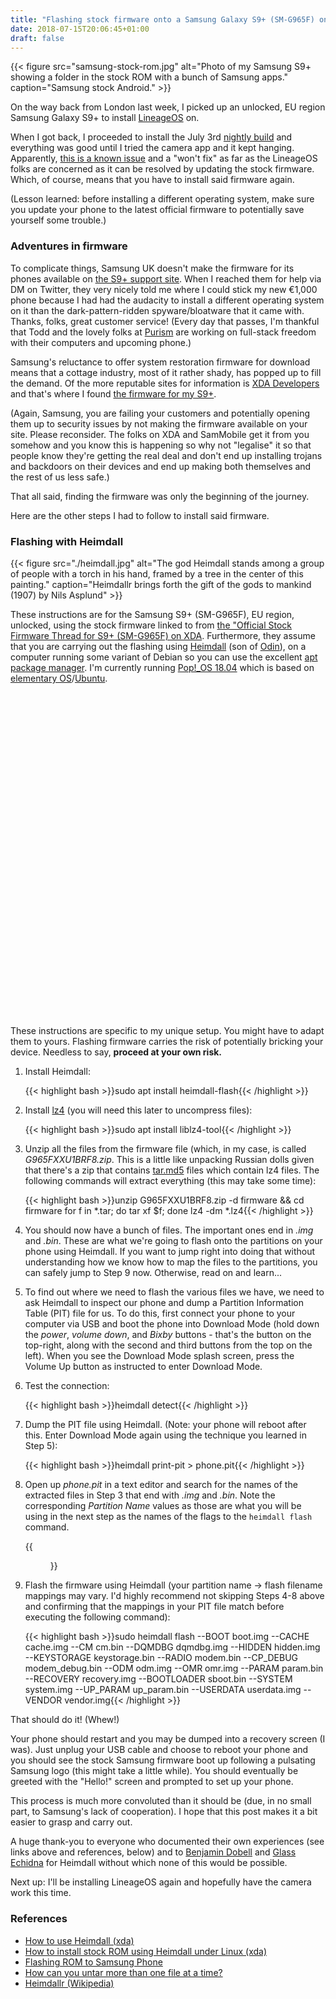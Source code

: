 ```yaml
---
title: "Flashing stock firmware onto a Samsung Galaxy S9+ (SM-G965F) on Ubuntu 18.04 using Heimdall"
date: 2018-07-15T20:06:45+01:00
draft: false
---
```


{{< figure src="samsung-stock-rom.jpg" alt="Photo of my Samsung S9+ showing a folder in the stock ROM with a bunch of Samsung apps." caption="Samsung stock Android." >}}

On the way back from London last week, I picked up an unlocked, EU region Samsung Galaxy S9+ to install [LineageOS](https://lineageos.org/) on. 

When I got back, I proceeded to install the July 3rd [nightly build](https://download.lineageos.org/star2lte) and everything was good until I tried the camera app and it kept hanging. Apparently, [this is a known issue](https://www.reddit.com/r/LineageOS/comments/8oflu2/samsung_s9_how_to_update_the_firmware/) and a "won't fix" as far as the LineageOS folks are concerned as it can be resolved by updating the stock firmware. Which, of course, means that you have to install said firmware again.

(Lesson learned: before installing a different operating system, make sure you update your phone to the latest official firmware to potentially save yourself some trouble.)

### Adventures in firmware

To complicate things, Samsung UK doesn't make the firmware for its phones available on [the S9+ support site](https://www.samsung.com/uk/support/model/SM-G965FZAEXEU). When I reached them for help via DM on Twitter, they very nicely told me where I could stick my new €1,000 phone because I had had the audacity to install a different operating system on it than the dark-pattern-ridden spyware/bloatware that it came with. Thanks, folks, great customer service! (Every day that passes, I'm thankful that Todd and the lovely folks at [Purism](https://puri.sm) are working on full-stack freedom with their computers and upcoming phone.)

Samsung's reluctance to offer system restoration firmware for download means that a cottage industry, most of it rather shady, has popped up to fill the demand. Of the more reputable sites for information is [XDA Developers](https://www.xda-developers.com/) and that's where I found [the firmware for my S9+](https://forum.xda-developers.com/galaxy-s9-plus/how-to/official-stock-firmware-thread-samsung-t3764479).

(Again, Samsung, you are failing your customers and potentially opening them up to security issues by not making the firmware available on your site. Please reconsider. The folks on XDA and SamMobile get it from you somehow and you know this is happening so why not "legalise" it so that people know they're getting the real deal and don't end up installing trojans and backdoors on their devices and end up making both themselves and the rest of us less safe.)

That all said, finding the firmware was only the beginning of the journey.

Here are the other steps I had to follow to install said firmware. 

### Flashing with Heimdall

{{< figure src="./heimdall.jpg" alt="The god Heimdall stands among a group of people with a torch in his hand, framed by a tree in the center of this painting." caption="Heimdallr brings forth the gift of the gods to mankind (1907) by Nils Asplund" >}}

These instructions are for the Samsung S9+ (SM-G965F), EU region, unlocked, using the stock firmware linked to from [the "Official Stock Firmware Thread for S9+ (SM-G965F) on XDA](https://forum.xda-developers.com/galaxy-s9-plus/how-to/official-stock-firmware-thread-samsung-t3764479). Furthermore, they assume that you are carrying out the flashing using [Heimdall](https://www.glassechidna.com.au/heimdall/) (son of [Odin](https://en.wikipedia.org/wiki/Odin_(firmware_flashing_software))), on a computer running some variant of Debian so you can use the excellent [apt package manager](https://en.wikipedia.org/wiki/APT_(Debian)). I'm currently running [Pop!_OS 18.04](https://system76.com/pop) which is based on [elementary OS](https://elementary.io/)/[Ubuntu](https://en.wikipedia.org/wiki/Ubuntu_(operating_system)).

<p class='important-warning'><svg class='warning-icon' viewBox='0 0 1792 1896.0833' alt='Warning!'><use class='warning-path' xlink:href='/icons/font-awesome.svg#warning'></use></svg><span>These instructions are specific to my unique setup. You might have to adapt them to yours. Flashing firmware carries the risk of potentially bricking your device. Needless to say, <strong>proceed at your own risk.</strong></span></p>

1. Install Heimdall:

    {{< highlight bash >}}sudo apt install heimdall-flash{{< /highlight >}}

2. Install [lz4](http://manpages.ubuntu.com/manpages/xenial/man1/lz4c.1.html) (you will need this later to uncompress files):

    {{< highlight bash >}}sudo apt install liblz4-tool{{< /highlight >}}

3. Unzip all the files from the firmware file (which, in my case, is called _G965FXXU1BRF8.zip_. This is a little like unpacking Russian dolls given that there's a zip that contains [tar.md5](https://stackoverflow.com/questions/39173256/how-to-handle-tar-md5-files) files which contain lz4 files. The following commands will extract everything (this may take some time):

    {{< highlight bash >}}unzip G965FXXU1BRF8.zip -d firmware && cd firmware
for f in *.tar; do tar xf $f; done
lz4 -dm *.lz4{{< /highlight >}}

4. You should now have a bunch of files. The important ones end in _.img_ and _.bin_. These are what we're going to flash onto the partitions on your phone using Heimdall. If you want to jump right into doing that without understanding how we know how to map the files to the partitions, you can safely jump to Step 9 now. Otherwise, read on and learn...

5. To find out where we need to flash the various files we have, we need to ask Heimdall to inspect our phone and dump a Partition Information Table (PIT) file for us. To do this, first connect your phone to your computer via USB and boot the phone into Download Mode (hold down the _power_, _volume down_, and _Bixby_ buttons - that's the button on the top-right, along with the second and third buttons from the top on the left). When you see the Download Mode splash screen, press the Volume Up button as instructed to enter Download Mode. 

6. Test the connection:

    {{< highlight bash >}}heimdall detect{{< /highlight >}}

7. Dump the PIT file using Heimdall. (Note: your phone will reboot after this. Enter Download Mode again using the technique you learned in Step 5):

    {{< highlight bash >}}heimdall print-pit > phone.pit{{< /highlight >}}

8. Open up _phone.pit_ in a text editor and search for the names of the extracted files in Step 3 that end with _.img_ and _.bin_. Note the corresponding _Partition Name_ values as those are what you will be using in the next step as the names of the flags to the `heimdall flash` command.

    {{<figure src="vscode-pit-file.png" alt="Excerpt of my phone's PIT file showing that the boot.img flash file maps to the BOOT partition name." caption="Partition name to image file name mapping." >}}

9. <span id='step-9'>Flash<span> the firmware using Heimdall (your partition name -> flash filename mappings may vary. I'd highly recommend not skipping Steps 4-8 above and confirming that the mappings in your PIT file match before executing the following command):

    {{< highlight bash >}}sudo heimdall flash --BOOT boot.img --CACHE cache.img --CM cm.bin --DQMDBG dqmdbg.img --HIDDEN hidden.img --KEYSTORAGE keystorage.bin --RADIO modem.bin --CP_DEBUG modem_debug.bin --ODM odm.img --OMR omr.img --PARAM param.bin --RECOVERY recovery.img --BOOTLOADER sboot.bin --SYSTEM system.img --UP_PARAM up_param.bin --USERDATA userdata.img --VENDOR vendor.img{{< /highlight >}}

That should do it! (Whew!)

Your phone should restart and you may be dumped into a recovery screen (I was). Just unplug your USB cable and choose to reboot your phone and you should see the stock Samsung firmware boot up following a pulsating Samsung logo (this might take a little while). You should eventually be greeted with the "Hello!" screen and prompted to set up your phone.

This process is much more convoluted than it should be (due, in no small part, to Samsung's lack of cooperation). I hope that this post makes it a bit easier to grasp and carry out. 

A huge thank-you to everyone who documented their own experiences (see links above and references, below) and to [Benjamin Dobell](https://gitlab.com/BenjaminDobell) and [Glass Echidna](https://glassechidna.com.au/) for Heimdall without which none of this would be possible.

Next up: I'll be installing LineageOS again and hopefully have the camera work this time.

### References

  * [How to use Heimdall (xda)](https://forum.xda-developers.com/showthread.php?t=1508703)
  * [How to install stock ROM using Heimdall under Linux (xda)](https://forum.xda-developers.com/showthread.php?t=2317311)
  * [Flashing ROM to Samsung Phone](http://zderadicka.eu/flashing-rom-to-samsung-phone/)
  * [How can you untar more than one file at a time?](https://stackoverflow.com/a/583891)
  * [Heimdallr (Wikipedia)](https://en.wikipedia.org/wiki/Heimdallr)